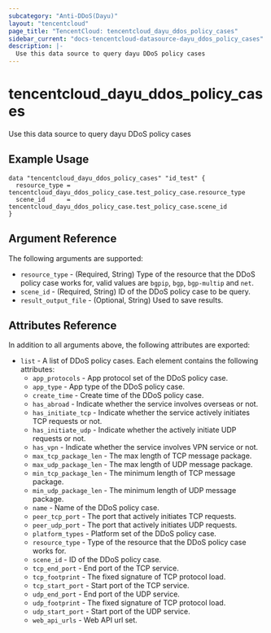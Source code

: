 ```yaml
---
subcategory: "Anti-DDoS(Dayu)"
layout: "tencentcloud"
page_title: "TencentCloud: tencentcloud_dayu_ddos_policy_cases"
sidebar_current: "docs-tencentcloud-datasource-dayu_ddos_policy_cases"
description: |-
  Use this data source to query dayu DDoS policy cases
---
```


# tencentcloud_dayu_ddos_policy_cases

Use this data source to query dayu DDoS policy cases

## Example Usage

```hcl
data "tencentcloud_dayu_ddos_policy_cases" "id_test" {
  resource_type = tencentcloud_dayu_ddos_policy_case.test_policy_case.resource_type
  scene_id      = tencentcloud_dayu_ddos_policy_case.test_policy_case.scene_id
}
```

## Argument Reference

The following arguments are supported:

* `resource_type` - (Required, String) Type of the resource that the DDoS policy case works for, valid values are `bgpip`, `bgp`, `bgp-multip` and `net`.
* `scene_id` - (Required, String) ID of the DDoS policy case to be query.
* `result_output_file` - (Optional, String) Used to save results.

## Attributes Reference

In addition to all arguments above, the following attributes are exported:

* `list` - A list of DDoS policy cases. Each element contains the following attributes:
  * `app_protocols` - App protocol set of the DDoS policy case.
  * `app_type` - App type of the DDoS policy case.
  * `create_time` - Create time of the DDoS policy case.
  * `has_abroad` - Indicate whether the service involves overseas or not.
  * `has_initiate_tcp` - Indicate whether the service actively initiates TCP requests or not.
  * `has_initiate_udp` - Indicate whether the actively initiate UDP requests or not.
  * `has_vpn` - Indicate whether the service involves VPN service or not.
  * `max_tcp_package_len` - The max length of TCP message package.
  * `max_udp_package_len` - The max length of UDP message package.
  * `min_tcp_package_len` - The minimum length of TCP message package.
  * `min_udp_package_len` - The minimum length of UDP message package.
  * `name` - Name of the DDoS policy case.
  * `peer_tcp_port` - The port that actively initiates TCP requests.
  * `peer_udp_port` - The port that actively initiates UDP requests.
  * `platform_types` - Platform set of the DDoS policy case.
  * `resource_type` - Type of the resource that the DDoS policy case works for.
  * `scene_id` - ID of the DDoS policy case.
  * `tcp_end_port` - End port of the TCP service.
  * `tcp_footprint` - The fixed signature of TCP protocol load.
  * `tcp_start_port` - Start port of the TCP service.
  * `udp_end_port` - End port of the UDP service.
  * `udp_footprint` - The fixed signature of TCP protocol load.
  * `udp_start_port` - Start port of the UDP service.
  * `web_api_urls` - Web API url set.



